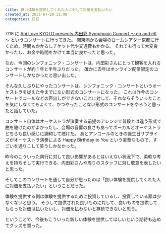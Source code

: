 ```yaml
---
title: 良い体験を提供してくれた人に対して対価を支払いたい
created_at: 2021-07-20 21:00
categories: 日記
---
```


7/18 に [Ani Love KYOTO presents 内田彩 Symphonic Concert ～ en and ett ～](https://anilovekyoto.com/event_0718.html) というコンサートに行ってきた。
関東圏から会場のロームシアター京都に行くため、時間もかかるしチケット代や交通費もかかる。
それでも行って大変良かったし、お金や時間をかけて本当に良かったと思った。

なお、今回のシンフォニック・コンサートは、内田彩さんにとって観客を入れるコンサートが約 1 年と半年ぶりだった。
確かに去年はオンライン配信限定のコンサートしかなかったと思い出した。

そんな久しぶりにやったコンサートは、シンフォニック・コンサートというオーケストラを従えた今までにない形式のコンサートになった。
これは昨今のコンサートでコールなどの声出しができないことに対して、それならそういったことを気にしなくてもよくて、かつやったことない形式のコンサートをやろうと思ったと話していた。

コンサート自体はオーケストラが演奏する前提のアレンジで普段とは違う形式で曲を聴けたのがよかったし、会場の音響の良さもあってボーカルとオーケストラどちらも良い感じに調和して聴けた。
あとアンコールのときの誕生日サプライズがオーケストラ演奏による Happy Birthday to You という豪華なもので、すごいを通りこして笑うしかなかった。

昨今のこういった興行に対して良い影響があるとはいえない状況下で、柔軟な考えを持ちそして実行できる、内田彩さんや周りのスタッフに対し敬意を表したいと思った。

そしてこのコンサートを通して自分が思ったのは「良い体験を提供してくれた人に対価を支払いたい」ということだった。

体験を提供する側は体験を提供するために投資しているし、投資している額は少なくないと思う。
そうして提供された良いものに対して、良いものを提供してもらった対価は払いたいし、対価を払わないと存続できないと思う。

ということで、今後もこういった新しい体験を提供してほしいという期待も込めてグッズを買った。
